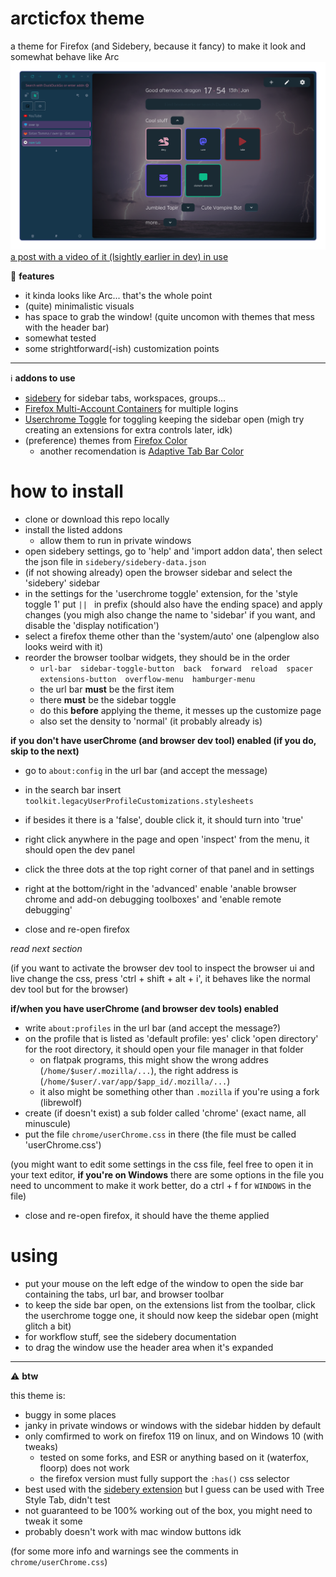 # arcticfox theme
a theme for Firefox (and Sidebery, because it fancy) to make it look and somewhat behave like Arc  
![scrrenshot](arcticfox-screenshot.png)  
[a post with a video of it (lsightly earlier in dev) in use](https://derg.social/notes/9ofri85060)  

🎊 **features**  
* it kinda looks like Arc... that's the whole point
* (quite) minimalistic visuals
* has space to grab the window! (quite uncomon with themes that mess with the header bar)
* somewhat tested
* some strightforward(-ish) customization points

---

ℹ️ **addons to use**

- [sidebery](https://github.com/mbnuqw/sidebery) for sidebar tabs, workspaces, groups...
- [Firefox Multi-Account Containers](https://addons.mozilla.org/en-GB/firefox/addon/multi-account-containers) for multiple logins
- [Userchrome Toggle](https://addons.mozilla.org/en-GB/firefox/addon/userchrome-toggle) for toggling keeping the sidebar open (migh try creating an extensions for extra controls later, idk)
- (preference) themes from [Firefox Color](https://addons.mozilla.org/en-GB/firefox/addon/firefox-color/)
    - another recomendation is [Adaptive Tab Bar Color](https://addons.mozilla.org/en-US/firefox/addon/adaptive-tab-bar-colour)

# how to install

* clone or download this repo locally
* install the listed addons
    * allow them to run in private windows
* open sidebery settings, go to 'help' and 'import addon data', then select the json file in `sidebery/sidebery-data.json`
* (if not showing already) open the browser sidebar and select the 'sidebery' sidebar
* in the settings for the 'userchrome toggle' extension, for the 'style toggle 1' put `|| ` in prefix (should also have the ending space) and apply changes (you migh also change the name to 'sidebar' if you want, and disable the 'display notification')
* select a firefox theme other than the 'system/auto' one (alpenglow also looks weird with it)
* reorder the browser toolbar widgets, they should be in the order
    * `url-bar  sidebar-toggle-button  back  forward  reload  spacer  extensions-button  overflow-menu  hamburger-menu`
    * the url bar **must** be the first item
    * there **must** be the sidebar toggle
    * do this **before** applying the theme, it messes up the customize page
    * also set the density to 'normal' (it probably already is)

**if you don't have userChrome (and browser dev tool) enabled (if you do, skip to the next)**

* go to `about:config` in the url bar (and accept the message)
* in the search bar insert `toolkit.legacyUserProfileCustomizations.stylesheets`
* if besides it there is a 'false', double click it, it should turn into 'true'

* right click anywhere in the page and open 'inspect' from the menu, it should open the dev panel
* click the three dots at the top right corner of that panel and in settings
* right at the bottom/right in the 'advanced' enable 'anable browser chrome and add-on debugging toolboxes' and 'enable remote debugging'

* close and re-open firefox

_read next section_

(if you want to activate the browser dev tool to inspect the browser ui and live change the css, press 'ctrl + shift + alt + i', it behaves like the normal dev tool but for the browser)

**if/when you have userChrome (and browser dev tools) enabled**

* write `about:profiles` in the url bar (and accept the message?)
* on the profile that is listed as 'default profile: yes' click 'open directory' for the root directory, it should open your file manager in that folder
    * on flatpak programs, this might show the wrong addres (`/home/$user/.mozilla/...`), the right address is (`/home/$user/.var/app/$app_id/.mozilla/...`)
    * it also might be something other than `.mozilla` if you're using a fork (librewolf)
* create (if doesn't exist) a sub folder called 'chrome' (exact name, all minuscule)
* put the file `chrome/userChrome.css` in there (the file must be called 'userChrome.css')

(you might want to edit some settings in the css file, feel free to open it in your text editor, **if you're on Windows** there are some options in the file you need to uncomment to make it work better, do a ctrl + f for `WINDOWS` in the file)

* close and re-open firefox, it should have the theme applied

# using

- put your mouse on the left edge of the window to open the side bar containing the tabs, url bar, and browser toolbar
- to keep the side bar open, on the extensions list from the toolbar, click the userchrome togge one, it should now keep the sidebar open (might glitch a bit)
- for workflow stuff, see the sidebery documentation
- to drag the window use the header area when it's expanded

---

⚠️ **btw**

this theme is:
- buggy in some places
- janky in private windows or windows with the sidebar hidden by default
- only comfirmed to work on firefox 119 on linux, and on Windows 10 (with tweaks)
    - tested on some forks, and ESR or anything based on it (waterfox, floorp) does not work
    - the firefox version must fully support the `:has()` css selector
- best used with the [sidebery extension](https://github.com/mbnuqw/sidebery) but I guess can be used with Tree Style Tab, didn't test
- not guaranteed to be 100% working out of the box, you might need to tweak it some
- probably doesn't work with mac window buttons idk

(for some more info and warnings see the comments in `chrome/userChrome.css`)

